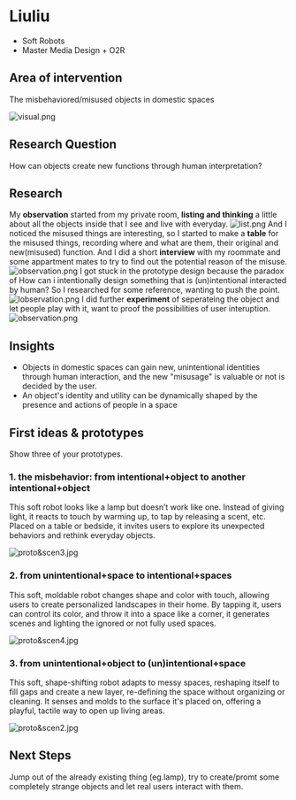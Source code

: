# Liuliu
- Soft Robots
- Master Media Design + O2R

## Area of intervention
The misbehaviored/misused objects in domestic spaces

![visual.png](pic/1107-1.png)

## Research Question
How can objects create new functions through human interpretation?

## Research
My **observation** started from my private room, **listing and thinking** a little about all the objects inside that I see and live with everyday.
![list.png](pic/1107-3.png)
And I noticed the misused things are interesting, so I started to make a **table** for the misused things, recording where and what are them, their original and new(misused) function. And I did a short **interview** with my roommate and some appartment mates to try to find out the potential reason of the misuse.
![observation.png](pic/1107-4.png)
I got stuck in the prototype design because the paradox of How can i intentionally design something that is (un)intentional interacted by human? So I researched for some reference, wanting to push the point. 
![lobservation.png](pic/1107-6.png)
I did further **experiment** of seperateing the object and let people play with it, want to proof the possibilities of user interuption.
![observation.png](pic/1107-5.png)

## Insights
- Objects in domestic spaces can gain new, unintentional identities through human interaction, and the new "misusage" is valuable or not is decided by the user.
- An object's identity and utility can be dynamically shaped by the presence and actions of people in a space

## First ideas & prototypes
Show three of your prototypes.

### 1. the misbehavior: from intentional+object to another intentional+object 
This soft robot looks like a lamp but doesn’t work like one. Instead of giving light, it reacts to touch by warming up, to tap by releasing a scent, etc. Placed on a table or bedside, it invites users to explore its unexpected behaviors and rethink everyday objects.

![proto&scen3.jpg](pic/proto&scen3.jpg)

### 2. from unintentional+space to intentional+spaces 
This soft, moldable robot changes shape and color with touch, allowing users to create personalized landscapes in their home. By tapping it, users can control its color, and throw it into a space like a corner, it generates scenes and lighting the ignored or not fully used spaces.

![proto&scen4.jpg](pic/proto&scen4.jpg)


### 3. from unintentional+object to (un)intentional+space
This soft, shape-shifting robot adapts to messy spaces, reshaping itself to fill gaps and create a new layer, re-defining the space without organizing or cleaning. It senses and molds to the surface it's placed on, offering a playful, tactile way to open up living areas.

![proto&scen2.jpg](pic/proto&scen2.jpg)

## Next Steps
Jump out of the already existing thing (eg.lamp), try to create/promt some completely strange objects and let real users interact with them.